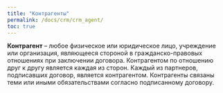 ```yaml
---
title: "Контрагенты"
permalink: /docs/crm/crm_agent/
toc: true
---
```


**Контрагент** – любое физическое или юридическое лицо, учреждение или
организация, являющееся стороной в гражданско-правовых отношениях при
заключении договора.
Контрагентом по отношению друг к другу является каждая из сторон.
Каждый из партнеров, подписавших договор, является контрагентом.
Контрагенты связаны теми или иными обязательствами согласно подписанному
договору.
